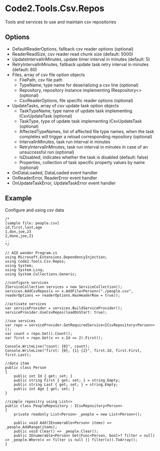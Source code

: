 # Code2.Tools.Csv.Repos
Tools and services to use and maintain csv repositories


## Options
- DefaultReaderOptions, fallback csv reader options (optional)
- ReaderReadSize, csv reader read chunk size (default: 5000)
- UpdateIntervalInMinutes, update timer interval in minutes (default: 5)
- RetryIntervalInMinutes, fallback update task retry interval in minutes (default: 60)
- Files, array of csv file option objects
  - FilePath, csv file path
  - TypeName, type name for deserializing a csv line (optional)
  - Repository, repository instance implementing IRespository<> (optional)
  - CsvReaderOptions, file specific reader options (optional)
- UpdateTasks, array of csv update task option objects
  - TaskTypeName, type name of update task implementing ICsvUpdateTask (optional)
  - TaskType, type of update task implementing ICsvUpdateTask (optional)
  - AffectedTypeNames, list of affected file type names, when the task completes will trigger a reload corresponding repository (optional)
  - IntervalInMinutes, task run interval in minutes
  - RetryIntervalInMinutes, task run interval in minutes in case of an unsuccessful run (optional)
  - IsDisabled, indicates whether the task is disabled (default: false)
  - Properties, collection of task specific property values by name (optional)
- OnDataLoaded, DataLoaded event handler
- OnReaderError, ReaderError event handler
- OnUpdateTaskError, UpdateTaskError event handler


## Example 
Configure and using csv data
```
/*
[sample file: people.csv]
id,first,last,age
1,don,joe,23
2,dane,joe,21
..
*/

// AIO wonder Program.cs
using Microsoft.Extensions.DependencyInjection;
using Code2.Tools.Csv.Repos;
using System;
using System.Linq;
using System.Collections.Generic;

//configure services
IServiceCollection services = new ServiceCollection();
services.AddCsvRepos(x => x.AddFile<Person>("./people.csv", readerOptions => readerOptions.HasHeaderRow = true));

//activate services
var serviceProvider = services.BuildServiceProvider();
serviceProvider.UseCsvRepos(loadOnStart: true);

//use services
var repo = serviceProvider.GetRequiredService<ICsvRepository<Person>>();
var count = repo.Get().Count();
var first = repo.Get(x => x.Id == 2).First();

Console.WriteLine("count: {0}", count);
Console.WriteLine("first: {0}, {1} {2}", first.Id, first.First, first.Last);

//data item
public class Person
{
	public int Id { get; set; }
	public string First { get; set; } = string.Empty;
	public string Last { get; set; } = string.Empty;
	public int Age { get; set; }
}

//simple repositry using List<>
public class PeopleRepository : ICsvRepository<Person>
{
	private readonly List<Person> _people = new List<Person>();

	public void Add(IEnumerable<Person> items) => _people.AddRange(items);
	public void Clear() => _people.Clear();
	public IEnumerable<Person> Get(Func<Person, bool>? filter = null) => _people.Where(x => filter is null || filter(x)).ToArray();
}
```